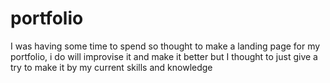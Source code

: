 # portfolio
I was having some time to spend so thought to make a landing page for my portfolio, i do will improvise it and make it better but I thought to just give a try to make it by my current skills and knowledge 
